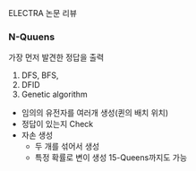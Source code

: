 ELECTRA 논문 리뷰

### N-Quuens
가장 먼저 발견한 정답을 출력
1. DFS, BFS,
2. DFID
3. Genetic algorithm
- 임의의 유전자를 여러개 생성(퀸의 배치 위치)
- 정답이 있는지 Check
- 자손 생성
  - 두 개를 섞어서 생성
  - 특정 확률로 변이 생성
15-Queens까지도 가능
